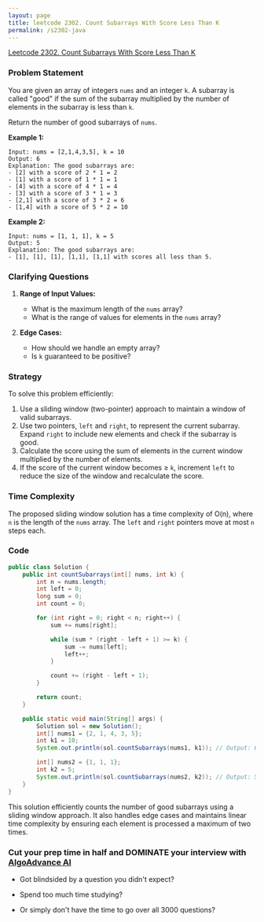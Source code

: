 ```yaml
---
layout: page
title: leetcode 2302. Count Subarrays With Score Less Than K
permalink: /s2302-java
---
```

[Leetcode 2302. Count Subarrays With Score Less Than K](https://algoadvance.github.io/algoadvance/l2302)
### Problem Statement
You are given an array of integers `nums` and an integer `k`. A subarray is called "good" if the sum of the subarray multiplied by the number of elements in the subarray is less than `k`.

Return the number of good subarrays of `nums`.

**Example 1:**
```
Input: nums = [2,1,4,3,5], k = 10
Output: 6
Explanation: The good subarrays are:
- [2] with a score of 2 * 1 = 2
- [1] with a score of 1 * 1 = 1
- [4] with a score of 4 * 1 = 4
- [3] with a score of 3 * 1 = 3
- [2,1] with a score of 3 * 2 = 6
- [1,4] with a score of 5 * 2 = 10
```

**Example 2:**
```
Input: nums = [1, 1, 1], k = 5
Output: 5
Explanation: The good subarrays are:
- [1], [1], [1], [1,1], [1,1] with scores all less than 5.
```

### Clarifying Questions
1. **Range of Input Values:**
   - What is the maximum length of the `nums` array?
   - What is the range of values for elements in the `nums` array?

2. **Edge Cases:**
   - How should we handle an empty array?
   - Is `k` guaranteed to be positive?

### Strategy
To solve this problem efficiently:
1. Use a sliding window (two-pointer) approach to maintain a window of valid subarrays.
2. Use two pointers, `left` and `right`, to represent the current subarray. Expand `right` to include new elements and check if the subarray is good.
3. Calculate the score using the sum of elements in the current window multiplied by the number of elements.
4. If the score of the current window becomes ≥ `k`, increment `left` to reduce the size of the window and recalculate the score.

### Time Complexity
The proposed sliding window solution has a time complexity of O(n), where `n` is the length of the `nums` array. The `left` and `right` pointers move at most `n` steps each.

### Code

```java
public class Solution {
    public int countSubarrays(int[] nums, int k) {
        int n = nums.length;
        int left = 0;
        long sum = 0;
        int count = 0;

        for (int right = 0; right < n; right++) {
            sum += nums[right];

            while (sum * (right - left + 1) >= k) {
                sum -= nums[left];
                left++;
            }

            count += (right - left + 1);
        }

        return count;
    }

    public static void main(String[] args) {
        Solution sol = new Solution();
        int[] nums1 = {2, 1, 4, 3, 5};
        int k1 = 10;
        System.out.println(sol.countSubarrays(nums1, k1)); // Output: 6

        int[] nums2 = {1, 1, 1};
        int k2 = 5;
        System.out.println(sol.countSubarrays(nums2, k2)); // Output: 5
    }
}
```

This solution efficiently counts the number of good subarrays using a sliding window approach. It also handles edge cases and maintains linear time complexity by ensuring each element is processed a maximum of two times.


### Cut your prep time in half and DOMINATE your interview with [AlgoAdvance AI](https://algoAdvance.com)

- Got blindsided by a question you didn't expect?

- Spend too much time studying?

- Or simply don't have the time to go over all 3000 questions?


